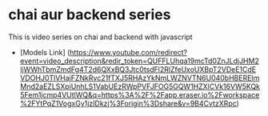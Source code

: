 # chai aur backend series

This is video series on chai and backend with javascript
- [Models Link] (https://www.youtube.com/redirect?event=video_description&redir_token=QUFFLUhqa19mcTd0ZnJLdjJHM2ljWWhTbmZmdFg4T2d6QXxBQ3Jtc0tsdFl2RlZfeUxoUXBpT2VDeE1CdEVDOHJ0TlVHajFZNkRvc21fTXJ5RHAzYkNmLWZNVTN6U040bHBERElmMnd2aEZLSXpiUnhLS1VabUEzRWpPVFJFOG5GQW1HZXlCVk16VW5KQk5Fem1jcmp4VUtlWQ&q=https%3A%2F%2Fapp.eraser.io%2Fworkspace%2FYtPqZ1VogxGy1jzIDkzj%3Forigin%3Dshare&v=9B4CvtzXRpc)
